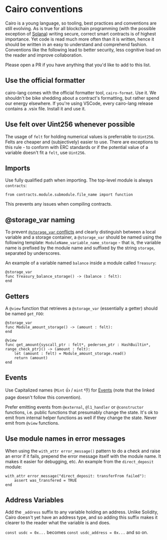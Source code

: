 # Cairo conventions

Cairo is a young language, so tooling, best practices and conventions are still evolving. As is true for all blockchain programming (with the possible exception of [Solana](https://twitter.com/KyleSamani/status/1418661490274439169)) writing secure, correct smart contracts is of highest importance. Yet code is read much more often than it is written, hence it should be written in an easy to understand and comprehend fashion. Conventions like the following lead to better security, less cognitive load on the reader and improve collaboration.

Please open a PR if you have anything that you'd like to add to this list.

## Use the official formatter

cairo-lang comes with the official formatter tool, `cairo-format`. Use it. We shouldn't be bike shedding about a contract's formatting, but rather spend our energy elsewhere. If you're using VSCode, every cairo-lang release contains a .vsix file. Install it and use it.

## Use felt over Uint256 whenever possible

The usage of `felt` for holding numerical values is preferrable to `Uint256`. Felts are cheaper and (subjectively) easier to use. There are exceptions to this rule - to conform with ERC standards or if the potential value of a variable doesn't fit a `felt`, use `Uint256`.

## Imports

Use fully qualified path when importing. The top-level module is always `contracts`:

```cairo
from contracts.module.submodule.file_name import function
```

This prevents any issues when compiling contracts.

## @storage_var naming

To prevent [`@storage_var` conflicts](https://github.com/crytic/amarna/issues/10) and clearly distinguish between a local variable and a storage container, a `@storage_var` should be named using the following template: `ModuleName_variable_name_storage` - that is, the variable name is prefixed by the module name and suffixed by the string `storage`, separated by underscores.

An example of a variable named `balance` inside a module called `Treasury`:

```cairo
@storage_var
func Treasury_balance_storage() -> (balance : felt):
end
```

## Getters

A `@view` function that retrieves a `@storage_var` (essentially a getter) should be named `get_FOO`:

```cairo
@storage_var
func Module_amount_storage() -> (amount : felt):
end

@view
func get_amount{syscall_ptr : felt*, pedersen_ptr : HashBuiltin*, range_check_ptr}() -> (amount : felt):
    let (amount : felt) = Module_amount_storage.read()
    return (amount)
end
```

## Events

Use Capitalized names (`Mint` 👍 / `mint` 👎) for [Events](https://www.cairo-lang.org/docs/hello_starknet/events.html) (note that the linked page doesn't follow this convention).

Prefer emitting events from `@external`, `@l1_handler` or `@constructor` functions, i.e. public functions that presumably change the state. It's ok to emit from internal helper functions as well if they change the state. Never emit from `@view` functions.

## Use module names in error messages

When using the `with_attr error_message()` pattern to do a check and raise an error if it fails, prepend the error message itself with the module name. It makes it easier for debugging, etc. An example from the `direct_deposit` module:

```cairo
with_attr error_message("direct_deposit: transferFrom failed"):
    assert was_transfered = TRUE
end
```

## Address Variables
Add the `_address` suffix to any variable holding an address. Unlike Solidity, Cairo doesn't yet have an address type, and so adding this suffix makes it clearer to the reader what the variable is and does.

`const usdc = 0x...` becomes `const usdc_address = 0x...` and so on.
